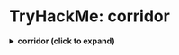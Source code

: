 # TryHackMe: corridor

<details>
  <summary>
    <b>corridor (click to expand)</b>
  </summary>

  Instructions at [corridor.pdf](/corridor/corridor.pdf).
</details>

<br/>

